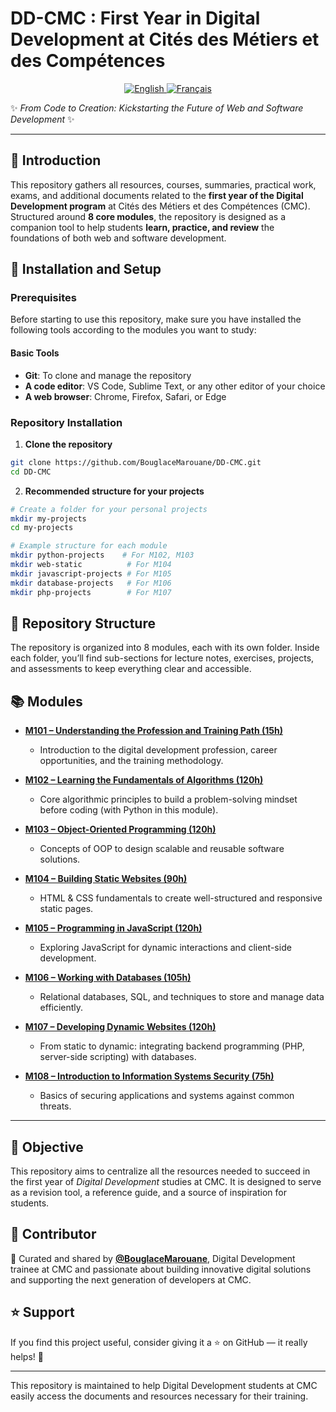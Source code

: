 # DD-CMC : First Year in Digital Development at Cités des Métiers et des Compétences  

<!-- Language Switch Buttons -->
<p align="center">
  <a href="README.en.md">
    <img alt="English" src="https://img.shields.io/badge/English-🇬🇧-blue?style=for-the-badge">
  </a>
  <a href="README.md">
    <img alt="Français" src="https://img.shields.io/badge/Français-🇫🇷-red?style=for-the-badge">
  </a>
</p>

✨ *From Code to Creation: Kickstarting the Future of Web and Software Development* ✨

---

## 📌 Introduction  
This repository gathers all resources, courses, summaries, practical work, exams, and additional documents related to the **first year of the Digital Development program** at Cités des Métiers et des Compétences (CMC). Structured around **8 core modules**, the repository is designed as a companion tool to help students **learn, practice, and review** the foundations of both web and software development.  

## 🚀 Installation and Setup

### Prerequisites
Before starting to use this repository, make sure you have installed the following tools according to the modules you want to study:

#### Basic Tools
- **Git**: To clone and manage the repository  
- **A code editor**: VS Code, Sublime Text, or any other editor of your choice  
- **A web browser**: Chrome, Firefox, Safari, or Edge  

### Repository Installation

1. **Clone the repository**
```bash
git clone https://github.com/BouglaceMarouane/DD-CMC.git
cd DD-CMC
```
2. **Recommended structure for your projects**
```bash
# Create a folder for your personal projects
mkdir my-projects
cd my-projects

# Example structure for each module
mkdir python-projects    # For M102, M103
mkdir web-static          # For M104
mkdir javascript-projects # For M105
mkdir database-projects   # For M106
mkdir php-projects        # For M107
```

## 📂 Repository Structure  
The repository is organized into 8 modules, each with its own folder. Inside each folder, you’ll find sub-sections for lecture notes, exercises, projects, and assessments to keep everything clear and accessible.  

## 📚 Modules  

- [**M101 – Understanding the Profession and Training Path (15h)**](https://github.com/BouglaceMarouane/DD-CMC/tree/main/M101%20%E2%80%93%20Se%20situer%20au%20regard%20du%20m%C3%A9tier%20et%20de%20la%20d%C3%A9marche%20de%20formation)  
  - Introduction to the digital development profession, career opportunities, and the training methodology.  

- [**M102 – Learning the Fundamentals of Algorithms (120h)**](https://github.com/BouglaceMarouane/DD-CMC/tree/main/M102%20-%20Acqu%C3%A9rir%20les%20bases%20de%20l%E2%80%99algorithmique)  
  - Core algorithmic principles to build a problem-solving mindset before coding (with Python in this module).  

- [**M103 – Object-Oriented Programming (120h)**](https://github.com/BouglaceMarouane/DD-CMC/tree/main/M103%20%E2%80%93%20Programmer%20en%20Orient%C3%A9%20Objet)  
  - Concepts of OOP to design scalable and reusable software solutions.  

- [**M104 – Building Static Websites (90h)**](https://github.com/BouglaceMarouane/DD-CMC/tree/main/M104%20%E2%80%93%20D%C3%A9velopper%20des%20sites%20web%20statiques)  
  - HTML & CSS fundamentals to create well-structured and responsive static pages.  

- [**M105 – Programming in JavaScript (120h)**](https://github.com/BouglaceMarouane/DD-CMC/tree/main/M105%20%E2%80%93%20Programmer%20en%20JavaScript)  
  - Exploring JavaScript for dynamic interactions and client-side development.  

- [**M106 – Working with Databases (105h)**](https://github.com/BouglaceMarouane/DD-CMC/tree/main/M106%20%E2%80%93%20Manipuler%20des%20bases%20de%20donn%C3%A9es)  
  - Relational databases, SQL, and techniques to store and manage data efficiently.  

- [**M107 – Developing Dynamic Websites (120h)**](https://github.com/BouglaceMarouane/DD-CMC/tree/main/M107%20%E2%80%93%20D%C3%A9velopper%20des%20sites%20web%20dynamiques)  
  - From static to dynamic: integrating backend programming (PHP, server-side scripting) with databases.  

- [**M108 – Introduction to Information Systems Security (75h)**](https://github.com/BouglaceMarouane/DD-CMC/tree/main/M108%20%E2%80%93%20S%E2%80%99initier%20%C3%A0%20la%20s%C3%A9curit%C3%A9%20des%20syst%C3%A8mes%20d%E2%80%99information)  
  - Basics of securing applications and systems against common threats.  

---

## 🎯 Objective  

This repository aims to centralize all the resources needed to succeed in the first year of *Digital Development* studies at CMC. It is designed to serve as a revision tool, a reference guide, and a source of inspiration for students.

## 👤 Contributor  

🚀 Curated and shared by [**@BouglaceMarouane**](https://github.com/BouglaceMarouane), Digital Development trainee at CMC and passionate about building innovative digital solutions and supporting the next generation of developers at CMC.

## ⭐ Support

If you find this project useful, consider giving it a ⭐ on GitHub — it really helps! 🙌

---

This repository is maintained to help Digital Development students at CMC easily access the documents and resources necessary for their training.